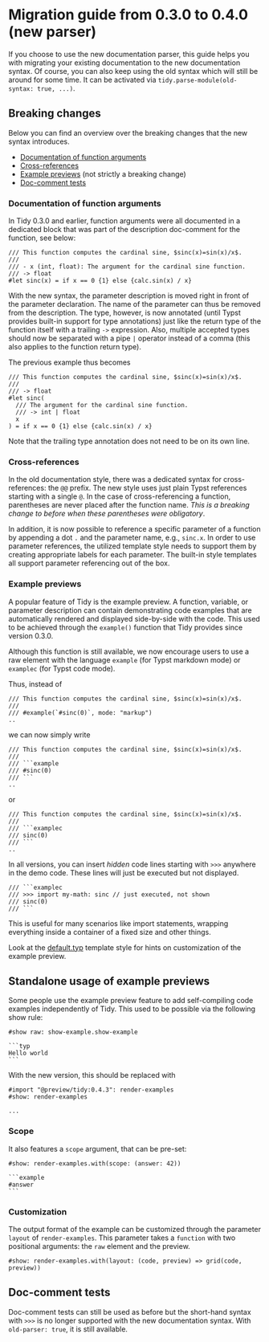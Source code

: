 # Migration guide from 0.3.0 to 0.4.0 (new parser)


If you choose to use the new documentation parser, this guide helps you with migrating your existing documentation to the new documentation syntax. Of course, you can also keep using the old syntax which will still be around for some time. It can be activated via `tidy.parse-module(old-syntax: true, ...)`. 

## Breaking changes

Below you can find an overview over the breaking changes that the new syntax introduces. 

- [Documentation of function arguments](#documentation-of-function-arguments)
- [Cross-references](#cross-references)
- [Example previews](#example-previews) (not strictly a breaking change)
- [Doc-comment tests](#doc-comment-tests)


### Documentation of function arguments

In Tidy 0.3.0 and earlier, function arguments were all documented in a dedicated block that was part of the description doc-comment for the function, see below:
```typ
/// This function computes the cardinal sine, $sinc(x)=sin(x)/x$. 
///
/// - x (int, float): The argument for the cardinal sine function. 
/// -> float
#let sinc(x) = if x == 0 {1} else {calc.sin(x) / x}
```

With the new syntax, the parameter description is moved right in front of the parameter declaration. The name of the parameter can thus be removed from the description. The type, however, is now annotated (until Typst provides built-in support for type annotations) just like the return type of the function itself with a trailing `->` expression. Also, multiple accepted types should now be separated with a pipe `|` operator instead of a comma (this also applies to the function return type). 

The previous example thus becomes

```typ
/// This function computes the cardinal sine, $sinc(x)=sin(x)/x$. 
///
/// -> float
#let sinc(
  /// The argument for the cardinal sine function. 
  /// -> int | float
  x
) = if x == 0 {1} else {calc.sin(x) / x}
```
Note that the trailing type annotation does not need to be on its own line. 


### Cross-references

In the old documentation style, there was a dedicated syntax for cross-references: the `@@` prefix. The new style uses just plain Typst references starting with a single `@`. In the case of cross-referencing a function, parentheses are never placed after the function name. *This is a breaking change to before when these parentheses were obligatory*. 

In addition, it is now possible to reference a specific parameter of a function by appending a dot `.` and the parameter name, e.g., `sinc.x`. In order to use parameter references, the utilized template style needs to support them by creating appropriate labels for each parameter. The built-in style templates all support parameter referencing out of the box. 


### Example previews

A popular feature of Tidy is the example preview. A function, variable, or parameter description can contain demonstrating code examples that are automatically rendered and displayed side-by-side with the code. This used to be achieved through the `example()` function that Tidy provides since version 0.3.0. 

Although this function is still available, we now encourage users to use a raw element with the language `example` (for Typst markdown mode) or `examplec` (for Typst code mode). 

Thus, instead of 
````typ
/// This function computes the cardinal sine, $sinc(x)=sin(x)/x$. 
///
/// #example(`#sinc(0)`, mode: "markup")
..
````
we can now simply write

````typ
/// This function computes the cardinal sine, $sinc(x)=sin(x)/x$. 
///
/// ```example
/// #sinc(0)
/// ```
..
````
or
````typ
/// This function computes the cardinal sine, $sinc(x)=sin(x)/x$. 
///
/// ```examplec
/// sinc(0)
/// ```
..
````

In all versions, you can insert _hidden_ code lines starting with `>>>` anywhere in the demo code. These lines will just be executed but not displayed. 
````typ
/// ```examplec
/// >>> import my-math: sinc // just executed, not shown
/// sinc(0)
/// ```
````
This is useful for many scenarios like import statements, wrapping everything inside a container of a fixed size and other things.

Look at the [default.typ](/src/styles/default.typ) template style for hints on customization of the example preview. 


## Standalone usage of example previews

Some people use the example preview feature to add self-compiling code examples independently of Tidy. This used to be possible via the following show rule:
````typ
#show raw: show-example.show-example

```typ
Hello world
```
````
With the new version, this should be replaced with 
```typ
#import "@preview/tidy:0.4.3": render-examples
#show: render-examples

...
```

### Scope
It also features a `scope` argument, that can be pre-set:

````typ
#show: render-examples.with(scope: (answer: 42))

```example
#answer
```
````


### Customization
The output format of the example can be customized through the parameter `layout` of `render-examples`. This parameter takes a `function` with two positional arguments: the `raw` element and the preview. 
````typ
#show: render-examples.with(layout: (code, preview) => grid(code, preview))
````

## Doc-comment tests
Doc-comment tests can still be used as before but the short-hand syntax with `>>>` is no longer supported with the new documentation syntax. With `old-parser: true`, it is still available. 
